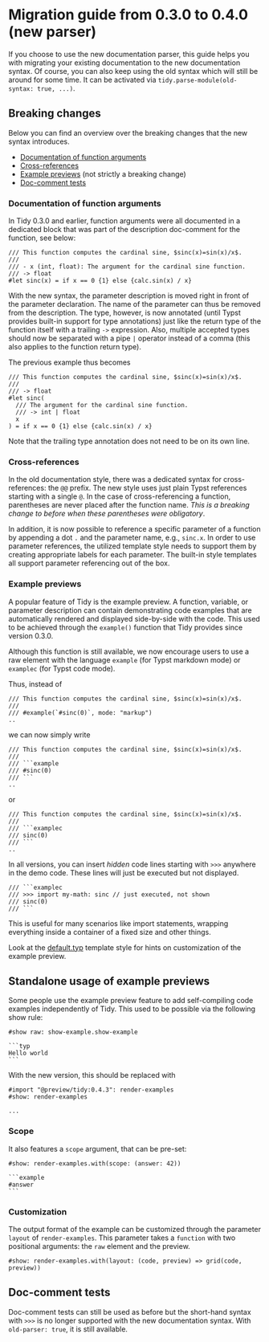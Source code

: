 # Migration guide from 0.3.0 to 0.4.0 (new parser)


If you choose to use the new documentation parser, this guide helps you with migrating your existing documentation to the new documentation syntax. Of course, you can also keep using the old syntax which will still be around for some time. It can be activated via `tidy.parse-module(old-syntax: true, ...)`. 

## Breaking changes

Below you can find an overview over the breaking changes that the new syntax introduces. 

- [Documentation of function arguments](#documentation-of-function-arguments)
- [Cross-references](#cross-references)
- [Example previews](#example-previews) (not strictly a breaking change)
- [Doc-comment tests](#doc-comment-tests)


### Documentation of function arguments

In Tidy 0.3.0 and earlier, function arguments were all documented in a dedicated block that was part of the description doc-comment for the function, see below:
```typ
/// This function computes the cardinal sine, $sinc(x)=sin(x)/x$. 
///
/// - x (int, float): The argument for the cardinal sine function. 
/// -> float
#let sinc(x) = if x == 0 {1} else {calc.sin(x) / x}
```

With the new syntax, the parameter description is moved right in front of the parameter declaration. The name of the parameter can thus be removed from the description. The type, however, is now annotated (until Typst provides built-in support for type annotations) just like the return type of the function itself with a trailing `->` expression. Also, multiple accepted types should now be separated with a pipe `|` operator instead of a comma (this also applies to the function return type). 

The previous example thus becomes

```typ
/// This function computes the cardinal sine, $sinc(x)=sin(x)/x$. 
///
/// -> float
#let sinc(
  /// The argument for the cardinal sine function. 
  /// -> int | float
  x
) = if x == 0 {1} else {calc.sin(x) / x}
```
Note that the trailing type annotation does not need to be on its own line. 


### Cross-references

In the old documentation style, there was a dedicated syntax for cross-references: the `@@` prefix. The new style uses just plain Typst references starting with a single `@`. In the case of cross-referencing a function, parentheses are never placed after the function name. *This is a breaking change to before when these parentheses were obligatory*. 

In addition, it is now possible to reference a specific parameter of a function by appending a dot `.` and the parameter name, e.g., `sinc.x`. In order to use parameter references, the utilized template style needs to support them by creating appropriate labels for each parameter. The built-in style templates all support parameter referencing out of the box. 


### Example previews

A popular feature of Tidy is the example preview. A function, variable, or parameter description can contain demonstrating code examples that are automatically rendered and displayed side-by-side with the code. This used to be achieved through the `example()` function that Tidy provides since version 0.3.0. 

Although this function is still available, we now encourage users to use a raw element with the language `example` (for Typst markdown mode) or `examplec` (for Typst code mode). 

Thus, instead of 
````typ
/// This function computes the cardinal sine, $sinc(x)=sin(x)/x$. 
///
/// #example(`#sinc(0)`, mode: "markup")
..
````
we can now simply write

````typ
/// This function computes the cardinal sine, $sinc(x)=sin(x)/x$. 
///
/// ```example
/// #sinc(0)
/// ```
..
````
or
````typ
/// This function computes the cardinal sine, $sinc(x)=sin(x)/x$. 
///
/// ```examplec
/// sinc(0)
/// ```
..
````

In all versions, you can insert _hidden_ code lines starting with `>>>` anywhere in the demo code. These lines will just be executed but not displayed. 
````typ
/// ```examplec
/// >>> import my-math: sinc // just executed, not shown
/// sinc(0)
/// ```
````
This is useful for many scenarios like import statements, wrapping everything inside a container of a fixed size and other things.

Look at the [default.typ](/src/styles/default.typ) template style for hints on customization of the example preview. 


## Standalone usage of example previews

Some people use the example preview feature to add self-compiling code examples independently of Tidy. This used to be possible via the following show rule:
````typ
#show raw: show-example.show-example

```typ
Hello world
```
````
With the new version, this should be replaced with 
```typ
#import "@preview/tidy:0.4.3": render-examples
#show: render-examples

...
```

### Scope
It also features a `scope` argument, that can be pre-set:

````typ
#show: render-examples.with(scope: (answer: 42))

```example
#answer
```
````


### Customization
The output format of the example can be customized through the parameter `layout` of `render-examples`. This parameter takes a `function` with two positional arguments: the `raw` element and the preview. 
````typ
#show: render-examples.with(layout: (code, preview) => grid(code, preview))
````

## Doc-comment tests
Doc-comment tests can still be used as before but the short-hand syntax with `>>>` is no longer supported with the new documentation syntax. With `old-parser: true`, it is still available. 
